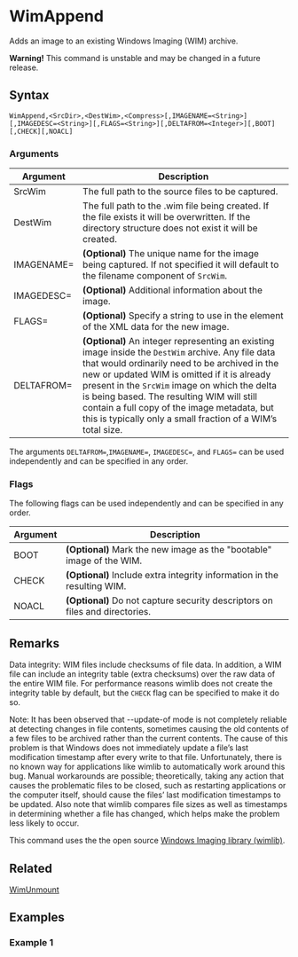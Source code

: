 # WimAppend

Adds an image to an existing Windows Imaging (WIM) archive.

**Warning!** This command is unstable and may be changed in a future release.

## Syntax

```pebakery
WimAppend,<SrcDir>,<DestWim>,<Compress>[,IMAGENAME=<String>][,IMAGEDESC=<String>][,FLAGS=<String>][,DELTAFROM=<Integer>][,BOOT][,CHECK][,NOACL]
```

### Arguments

| Argument | Description |
| --- | --- |
| SrcWim | The full path to the source files to be captured. |
| DestWim | The full path to the .wim file being created. If the file exists it will be overwritten. If the directory structure does not exist it will be created. |
| IMAGENAME= | **(Optional)** The unique name for the image being captured. If not specified it will default to the filename component of `SrcWim`. |
| IMAGEDESC= | **(Optional)** Additional information about the image. |
| FLAGS= | **(Optional)** Specify a string to use in the <FLAGS> element of the XML data for the new image. |
| DELTAFROM= | **(Optional)** An integer representing an existing image inside the `DestWim` archive. Any file data that would ordinarily need to be archived in the new or updated WIM is omitted if it is already present in the `SrcWim` image on which the delta is being based. The resulting WIM will still contain a full copy of the image metadata, but this is typically only a small fraction of a WIM’s total size. |

The arguments `DELTAFROM=`,`IMAGENAME=`, `IMAGEDESC=`, and `FLAGS=` can be used independently and can be specified in any order.

### Flags

The following flags can be used independently and can be specified in any order.

| Argument | Description |
| --- | --- |
| BOOT | **(Optional)** Mark the new image as the "bootable" image of the WIM. |
| CHECK | **(Optional)** Include extra integrity information in the resulting WIM.  |
| NOACL | **(Optional)** Do not capture security descriptors on files and directories. |

## Remarks

Data integrity: WIM files include checksums of file data. In addition, a WIM file can include an integrity table (extra checksums) over the raw data of the entire WIM file. For performance reasons wimlib does not create the integrity table by default, but the `CHECK` flag can be specified to make it do so.

Note: It has been observed that --update-of mode is not completely reliable at detecting changes in file contents, sometimes causing the old contents of a few files to be archived rather than the current contents. The cause of this problem is that Windows does not immediately update a file’s last modification timestamp after every write to that file. Unfortunately, there is no known way for applications like wimlib to automatically work around this bug. Manual workarounds are possible; theoretically, taking any action that causes the problematic files to be closed, such as restarting applications or the computer itself, should cause the files’ last modification timestamps to be updated. Also note that wimlib compares file sizes as well as timestamps in determining whether a file has changed, which helps make the problem less likely to occur. 

This command uses the the open source [Windows Imaging library (wimlib)](https://wimlib.net/).

## Related

[WimUnmount](./WimUnmount.md)

## Examples



### Example 1

```pebakery

```
